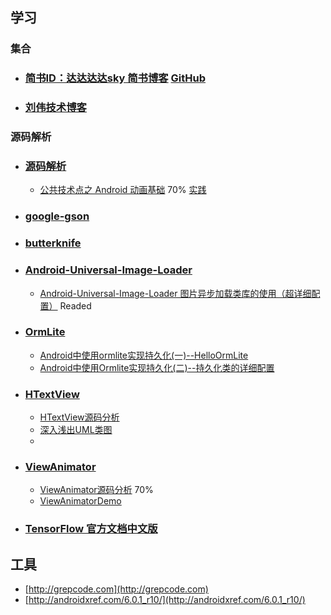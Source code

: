 ## 学习

### 集合

* ### [简书ID：达达达达sky 简书博客](http://www.jianshu.com/users/9038233c5f2c/latest_articles)	[GitHub](https://github.com/Skykai521)

* ### [刘伟技术博客](http://blog.csdn.net/lovelion)

### 源码解析
* ### [源码解析](http://a.codekk.com)
	
	* [公共技术点之 Android 动画基础](http://a.codekk.com/detail/Android/lightSky/%E5%85%AC%E5%85%B1%E6%8A%80%E6%9C%AF%E7%82%B9%E4%B9%8B%20Android%20%E5%8A%A8%E7%94%BB%E5%9F%BA%E7%A1%80)	70%	[实践](https://github.com/changzuozhen/AndroidApiDemos/commit/6e7b095bdc23649617d41e2cb1e7d1909f066270)

* ### [google-gson](https://github.com/google/gson)

* ### [butterknife](http://jakewharton.github.io/butterknife/)

* ### [Android-Universal-Image-Loader](https://github.com/nostra13/Android-Universal-Image-Loader)

	* [Android-Universal-Image-Loader 图片异步加载类库的使用（超详细配置）](http://blog.csdn.net/vipzjyno1/article/details/23206387) Readed

* ### [OrmLite](http://ormlite.com)
	* [Android中使用ormlite实现持久化(一)--HelloOrmLite](http://www.open-open.com/lib/view/open1325323603780.html)
	* [Android中使用Ormlite实现持久化(二)--持久化类的详细配置](http://www.open-open.com/lib/view/open1325323835796.html)

* ### [HTextView](https://github.com/hanks-zyh/HTextView)

	* [HTextView源码分析](http://www.jianshu.com/p/15358d444800)
	* [深入浅出UML类图](http://blog.csdn.net/lovelion/article/details/7838679)
	* 


* ### [ViewAnimator](https://github.com/florent37/ViewAnimator)
	* [ViewAnimator源码分析](http://www.jianshu.com/p/749c4531d108?utm_campaign=hugo&utm_medium=reader_share&utm_content=note) 70% 
	* [ViewAnimatorDemo](https://github.com/florent37/ViewAnimator/blob/master/README.md) 
* ### [TensorFlow 官方文档中文版](https://github.com/jikexueyuanwiki/tensorflow-zh)



## 工具
* [http://grepcode.com](http://grepcode.com)
* [http://androidxref.com/6.0.1_r10/](http://androidxref.com/6.0.1_r10/)










	
	
	



